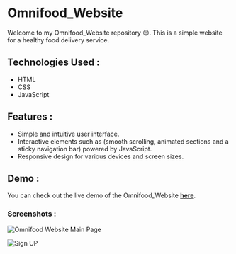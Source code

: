# Omnifood_Website

Welcome to my Omnifood_Website repository 😊.
This is a simple website for a healthy food delivery service.


## Technologies Used :

- HTML
- CSS
- JavaScript

## Features :

- Simple and intuitive user interface.
- Interactive elements such as (smooth scrolling, animated sections and a sticky navigation bar) powered by JavaScript.
- Responsive design for various devices and screen sizes.

## Demo :

You can check out the live demo of the Omnifood_Website [**here**](https://rowanomnifood.netlify.app/).

### Screenshots :

![Omnifood Website Main Page](https://github.com/rowannasser/Omnifood_Website/assets/78316754/dd187d52-1b91-40d4-a999-1d58a7cdc472)

![Sign UP](https://github.com/rowannasser/Omnifood_Website/assets/78316754/de92d024-2e02-4e4c-a421-a79e4fe20fc7)
  
